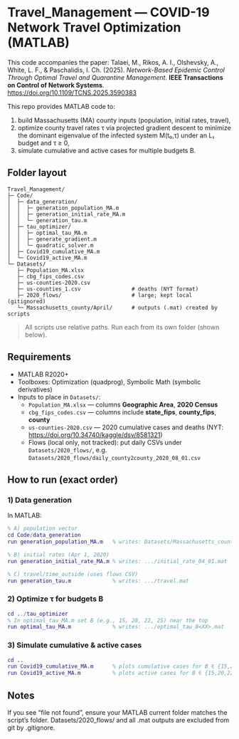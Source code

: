 # Travel_Management — COVID-19 Network Travel Optimization (MATLAB)
This code accompanies the paper:
Talaei, M., Rikos, A. I., Olshevsky, A., White, L. F., & Paschalidis, I. Ch. (2025). *Network-Based Epidemic Control Through Optimal Travel and Quarantine Management*. **IEEE Transactions on Control of Network Systems**. https://doi.org/10.1109/TCNS.2025.3590383

This repo provides MATLAB code to:
1) build Massachusetts (MA) county inputs (population, initial rates, travel),
2) optimize county travel rates τ via projected gradient descent to minimize the dominant eigenvalue of the infected system M(t₀,τ) under an L₁ budget and τ ≥ 0,
3) simulate cumulative and active cases for multiple budgets B.

## Folder layout
```text
Travel_Management/
├─ Code/
│  ├─ data_generation/
│  │  ├─ generation_population_MA.m
│  │  ├─ generation_initial_rate_MA.m
│  │  └─ generation_tau.m
│  ├─ tau_optimizer/
│  │  ├─ optimal_tau_MA.m
│  │  ├─ generate_gradient.m
│  │  └─ quadratic_solver.m
│  ├─ Covid19_cumulative_MA.m
│  └─ Covid19_active_MA.m
└─ Datasets/
   ├─ Population_MA.xlsx
   ├─ cbg_fips_codes.csv
   ├─ us-counties-2020.csv
   ├─ us-counties_1.csv                # deaths (NYT format)
   ├─ 2020_flows/                      # large; kept local (gitignored)
   └─ Massachusetts_county/April/      # outputs (.mat) created by scripts
```
> All scripts use relative paths. Run each from its own folder (shown below).

## Requirements
- MATLAB R2020+  
- Toolboxes: Optimization (quadprog), Symbolic Math (symbolic derivatives)
- Inputs to place in `Datasets/`:
  - `Population_MA.xlsx` — columns **Geographic Area**, **2020 Census**
  - `cbg_fips_codes.csv` — columns include **state_fips**, **county_fips**, **county**
  - `us-counties-2020.csv` — 2020 cumulative cases and deaths (NYT: https://doi.org/10.34740/kaggle/dsv/8581321)
  - Flows (local only, not tracked): put daily CSVs under `Datasets/2020_flows/`, e.g.
    `Datasets/2020_flows/daily_county2county_2020_08_01.csv`

## How to run (exact order)

### 1) Data generation
In MATLAB:
```matlab
% A) population vector
cd Code/data_generation
run generation_population_MA.m   % writes: Datasets/Massachusetts_county/April/population.mat

% B) initial rates (Apr 1, 2020)
run generation_initial_rate_MA.m % writes: .../initial_rate_04_01.mat

% C) travel/time_outside (uses flows CSV)
run generation_tau.m             % writes: .../travel.mat
```
### 2) Optimize τ for budgets B
```matlab
cd ../tau_optimizer
% In optimal_tau_MA.m set B (e.g., 15, 20, 22, 25) near the top
run optimal_tau_MA.m             % writes: .../optimal_tau_B<XX>.mat
```
### 3) Simulate cumulative & active cases
```matlab
cd ..
run Covid19_cumulative_MA.m      % plots cumulative cases for B ∈ {15,20,22,25}
run Covid19_active_MA.m          % plots active cases for B ∈ {15,20,22,25}
```
## Notes
If you see “file not found”, ensure your MATLAB current folder matches the script’s folder.
Datasets/2020_flows/ and all .mat outputs are excluded from git by .gitignore.
